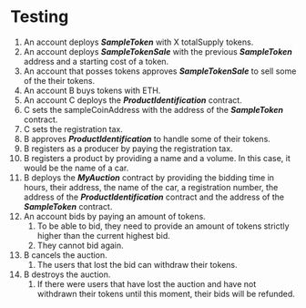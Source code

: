 # Testing

1. An account deploys ***SampleToken*** with X totalSupply tokens.
2. An account deploys ***SampleTokenSale*** with the previous ***SampleToken*** address and a starting cost of a token.
3. An account that posses tokens approves ***SampleTokenSale*** to sell some of the their tokens.
4. An account B buys tokens with ETH.
5. An account C deploys the ***ProductIdentification*** contract.
5. C sets the sampleCoinAddress with the address of the ***SampleToken*** contract.
6. C sets the registration tax.
7. B approves ***ProductIdentification*** to handle some of their tokens.
8. B registers as a producer by paying the registration tax.
1. B registers a product by providing a name and a volume. In this case, it would be the name of a car.
1. B deploys the ***MyAuction*** contract by providing the bidding time in hours, their address, the name of the car, a registration number, the address of the ***ProductIdentification*** contract and the address of the ***SampleToken*** contract.
1. An account bids by paying an amount of tokens.
    1. To be able to bid, they need to provide an amount of tokens strictly higher than the current highest bid.
    1. They cannot bid again.
1. B cancels the auction.
    1. The users that lost the bid can withdraw their tokens.
1. B destroys the auction.
    1. If there were users that have lost the auction and have not withdrawn their tokens until this moment, their bids will be refunded.
    